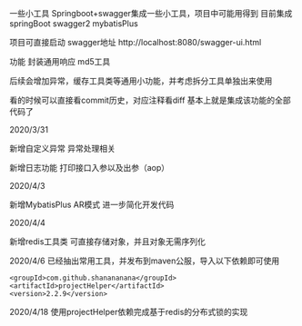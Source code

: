 一些小工具
Springboot+swagger集成一些小工具，项目中可能用得到
目前集成
springBoot
swagger2
mybatisPlus

项目可直接启动 
swagger地址 http://localhost:8080/swagger-ui.html

功能
封装通用响应
md5工具

后续会增加异常，缓存工具类等通用小功能，并考虑拆分工具单独出来使用


看的时候可以直接看commit历史，对应注释看diff 基本上就是集成该功能的全部代码了


2020/3/31

新增自定义异常 异常处理相关

新增日志功能 打印接口入参以及出参（aop）

2020/4/3

新增MybatisPlus AR模式 进一步简化开发代码

2020/4/4

新增redis工具类 可直接存储对象，并且对象无需序列化

2020/4/6
已经抽出常用工具，并发布到maven公服，导入以下依赖即可使用
    
    <groupId>com.github.shanananana</groupId>
    <artifactId>projectHelper</artifactId>
    <version>2.2.9</version>
2020/4/18
使用projectHelper依赖完成基于redis的分布式锁的实现
    
    
    


